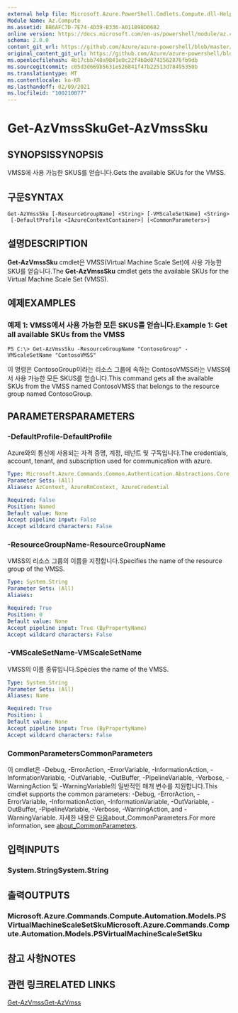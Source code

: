 ```yaml
---
external help file: Microsoft.Azure.PowerShell.Cmdlets.Compute.dll-Help.xml
Module Name: Az.Compute
ms.assetid: BB6AFC7D-7E74-4D39-B336-A011B98D0682
online version: https://docs.microsoft.com/en-us/powershell/module/az.compute/get-azvmsssku
schema: 2.0.0
content_git_url: https://github.com/Azure/azure-powershell/blob/master/src/Compute/Compute/help/Get-AzVmssSku.md
original_content_git_url: https://github.com/Azure/azure-powershell/blob/master/src/Compute/Compute/help/Get-AzVmssSku.md
ms.openlocfilehash: 4b17cbb748a9841e0c22f4b8d8742562876fb9db
ms.sourcegitcommit: c05d3d669b5631e526841f47b22513d78495350b
ms.translationtype: MT
ms.contentlocale: ko-KR
ms.lasthandoff: 02/09/2021
ms.locfileid: "100210077"
---
```

# <span data-ttu-id="84e0f-101">Get-AzVmssSku</span><span class="sxs-lookup"><span data-stu-id="84e0f-101">Get-AzVmssSku</span></span>

## <span data-ttu-id="84e0f-102">SYNOPSIS</span><span class="sxs-lookup"><span data-stu-id="84e0f-102">SYNOPSIS</span></span>
<span data-ttu-id="84e0f-103">VMSS에 사용 가능한 SKUS를 얻습니다.</span><span class="sxs-lookup"><span data-stu-id="84e0f-103">Gets the available SKUs for the VMSS.</span></span>

## <span data-ttu-id="84e0f-104">구문</span><span class="sxs-lookup"><span data-stu-id="84e0f-104">SYNTAX</span></span>

```
Get-AzVmssSku [-ResourceGroupName] <String> [-VMScaleSetName] <String>
 [-DefaultProfile <IAzureContextContainer>] [<CommonParameters>]
```

## <span data-ttu-id="84e0f-105">설명</span><span class="sxs-lookup"><span data-stu-id="84e0f-105">DESCRIPTION</span></span>
<span data-ttu-id="84e0f-106">**Get-AzVmssSku** cmdlet은 VMSS(Virtual Machine Scale Set)에 사용 가능한 SKU를 얻습니다.</span><span class="sxs-lookup"><span data-stu-id="84e0f-106">The **Get-AzVmssSku** cmdlet gets the available SKUs for the Virtual Machine Scale Set (VMSS).</span></span>

## <span data-ttu-id="84e0f-107">예제</span><span class="sxs-lookup"><span data-stu-id="84e0f-107">EXAMPLES</span></span>

### <span data-ttu-id="84e0f-108">예제 1: VMSS에서 사용 가능한 모든 SKUS를 얻습니다.</span><span class="sxs-lookup"><span data-stu-id="84e0f-108">Example 1: Get all available SKUs from the VMSS</span></span>
```
PS C:\> Get-AzVmssSku -ResourceGroupName "ContosoGroup" -VMScaleSetName "ContosoVMSS"
```

<span data-ttu-id="84e0f-109">이 명령은 ContosoGroup이라는 리소스 그룹에 속하는 ContosoVMSS라는 VMSS에서 사용 가능한 모든 SKUS를 얻습니다.</span><span class="sxs-lookup"><span data-stu-id="84e0f-109">This command gets all the available SKUs from the VMSS named ContosoVMSS that belongs to the resource group named ContosoGroup.</span></span>

## <span data-ttu-id="84e0f-110">PARAMETERS</span><span class="sxs-lookup"><span data-stu-id="84e0f-110">PARAMETERS</span></span>

### <span data-ttu-id="84e0f-111">-DefaultProfile</span><span class="sxs-lookup"><span data-stu-id="84e0f-111">-DefaultProfile</span></span>
<span data-ttu-id="84e0f-112">Azure와의 통신에 사용되는 자격 증명, 계정, 테넌트 및 구독입니다.</span><span class="sxs-lookup"><span data-stu-id="84e0f-112">The credentials, account, tenant, and subscription used for communication with azure.</span></span>

```yaml
Type: Microsoft.Azure.Commands.Common.Authentication.Abstractions.Core.IAzureContextContainer
Parameter Sets: (All)
Aliases: AzContext, AzureRmContext, AzureCredential

Required: False
Position: Named
Default value: None
Accept pipeline input: False
Accept wildcard characters: False
```

### <span data-ttu-id="84e0f-113">-ResourceGroupName</span><span class="sxs-lookup"><span data-stu-id="84e0f-113">-ResourceGroupName</span></span>
<span data-ttu-id="84e0f-114">VMSS의 리소스 그룹의 이름을 지정합니다.</span><span class="sxs-lookup"><span data-stu-id="84e0f-114">Specifies the name of the resource group of the VMSS.</span></span>

```yaml
Type: System.String
Parameter Sets: (All)
Aliases:

Required: True
Position: 0
Default value: None
Accept pipeline input: True (ByPropertyName)
Accept wildcard characters: False
```

### <span data-ttu-id="84e0f-115">-VMScaleSetName</span><span class="sxs-lookup"><span data-stu-id="84e0f-115">-VMScaleSetName</span></span>
<span data-ttu-id="84e0f-116">VMSS의 이름 종류입니다.</span><span class="sxs-lookup"><span data-stu-id="84e0f-116">Species the name of the VMSS.</span></span>

```yaml
Type: System.String
Parameter Sets: (All)
Aliases: Name

Required: True
Position: 1
Default value: None
Accept pipeline input: True (ByPropertyName)
Accept wildcard characters: False
```

### <span data-ttu-id="84e0f-117">CommonParameters</span><span class="sxs-lookup"><span data-stu-id="84e0f-117">CommonParameters</span></span>
<span data-ttu-id="84e0f-118">이 cmdlet은 -Debug, -ErrorAction, -ErrorVariable, -InformationAction, -InformationVariable, -OutVariable, -OutBuffer, -PipelineVariable, -Verbose, -WarningAction 및 -WarningVariable의 일반적인 매개 변수를 지원합니다.</span><span class="sxs-lookup"><span data-stu-id="84e0f-118">This cmdlet supports the common parameters: -Debug, -ErrorAction, -ErrorVariable, -InformationAction, -InformationVariable, -OutVariable, -OutBuffer, -PipelineVariable, -Verbose, -WarningAction, and -WarningVariable.</span></span> <span data-ttu-id="84e0f-119">자세한 내용은 [다음](http://go.microsoft.com/fwlink/?LinkID=113216)about_CommonParameters.</span><span class="sxs-lookup"><span data-stu-id="84e0f-119">For more information, see [about_CommonParameters](http://go.microsoft.com/fwlink/?LinkID=113216).</span></span>

## <span data-ttu-id="84e0f-120">입력</span><span class="sxs-lookup"><span data-stu-id="84e0f-120">INPUTS</span></span>

### <span data-ttu-id="84e0f-121">System.String</span><span class="sxs-lookup"><span data-stu-id="84e0f-121">System.String</span></span>

## <span data-ttu-id="84e0f-122">출력</span><span class="sxs-lookup"><span data-stu-id="84e0f-122">OUTPUTS</span></span>

### <span data-ttu-id="84e0f-123">Microsoft.Azure.Commands.Compute.Automation.Models.PSVirtualMachineScaleSetSku</span><span class="sxs-lookup"><span data-stu-id="84e0f-123">Microsoft.Azure.Commands.Compute.Automation.Models.PSVirtualMachineScaleSetSku</span></span>

## <span data-ttu-id="84e0f-124">참고 사항</span><span class="sxs-lookup"><span data-stu-id="84e0f-124">NOTES</span></span>

## <span data-ttu-id="84e0f-125">관련 링크</span><span class="sxs-lookup"><span data-stu-id="84e0f-125">RELATED LINKS</span></span>

[<span data-ttu-id="84e0f-126">Get-AzVmss</span><span class="sxs-lookup"><span data-stu-id="84e0f-126">Get-AzVmss</span></span>](./Get-AzVmss.md)


